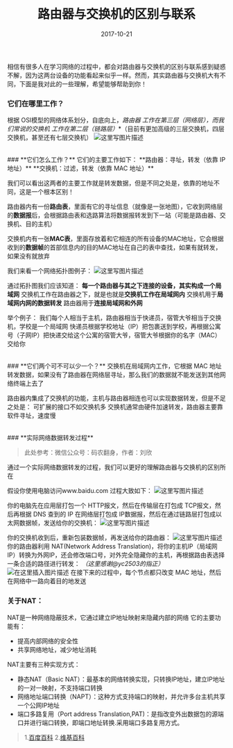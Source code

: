 ﻿---
layout: post
title: '路由器与交换机的区别与联系'
date: 2017-10-21
categories: 网络
tags: 网络
---
相信有很多人在学习网络的过程中，都会对路由器与交换机的区别与联系感到疑惑不解，因为这两台设备的功能看起来似乎一样。然而，其实路由器与交换机大有不同，下面是我对此的一些理解，希望能够帮助到你！

### **它们在哪里工作？**
根据 OSI模型的网络体系划分，自底向上，**路由器* 工作在第三层（网络层）**，而我们常说的***交换机* 工作在第二层（链路层）**（目前有更加高级的三层交换机，四层交换机，甚至还有七层交换机）
![这里写图片描述](http://img.blog.csdn.net/20171021153730816?watermark/2/text/aHR0cDovL2Jsb2cuY3Nkbi5uZXQvYmFpZHVfMzIwNDUyMDE=/font/5a6L5L2T/fontsize/400/fill/I0JBQkFCMA==/dissolve/70/gravity/SouthEast)

<br>
### **它们怎么工作？**
它们的主要工作如下：
**路由器：寻址，转发（依靠 IP 地址）**
**交换机：过滤，转发（依靠 MAC 地址）**

我们可以看出这两者的主要工作就是转发数据，但是不同之处是，依靠的地址不同，这是一个根本区别！

路由器内有一份**路由表**，里面有它的寻址信息（就像是一张地图），它收到网络层的**数据报**后，会根据路由表和选路算法将数据报转发到下一站（可能是路由器、交换机、目的主机）

交换机内有一张**MAC表**，里面存放着和它相连的所有设备的MAC地址，它会根据收到的**数据帧**的首部信息内的目的MAC地址在自己的表中查找，如果有就转发，如果没有就放弃

我们来看一个网络拓扑图例子：
![这里写图片描述](http://img.blog.csdn.net/20171021165847599?watermark/2/text/aHR0cDovL2Jsb2cuY3Nkbi5uZXQvYmFpZHVfMzIwNDUyMDE=/font/5a6L5L2T/fontsize/400/fill/I0JBQkFCMA==/dissolve/70/gravity/SouthEast)

通过拓扑图我们应该知道：
**每一个路由器与其之下连接的设备，其实构成一个局域网**
交换机工作在路由器之下，就是也就是**交换机工作在局域网内**
交换机用于**局域网内网的数据转发**
路由器用于**连接局域网和外网**

举个例子：
我们每个人相当于主机，路由器相当于快递员，宿管大爷相当于交换机，学校是一个局域网
快递员根据学校地址（IP）把包裹送到学校，再根据公寓号（子网IP）把快递交给这个公寓的宿管大爷，宿管大爷根据你的名字（MAC）交给你

<br>
### **它们两个可不可以少一个？**
交换机在局域网内工作，它根据 MAC 地址转发数据，如果没有了路由器在网络层寻址，那么我们的数据就不能发送到其他网络终端上去了

路由器内集成了交换机的功能，主机与路由器相连也可以实现数据转发，但是不足之处是：
可扩展的接口不如交换机多
交换机通常由硬件加速转发，路由器主要靠软件寻址，速度慢

<br>
### **实际网络数据转发过程**

> 此处参考：微信公众号：码农翻身，作者：刘欣

通过一个实际网络数据转发的过程，我们可以更好的理解路由器与交换机的区别所在

假设你使用电脑访问www.baidu.com
过程大致如下：
![这里写图片描述](http://img.blog.csdn.net/20171021190018212?watermark/2/text/aHR0cDovL2Jsb2cuY3Nkbi5uZXQvYmFpZHVfMzIwNDUyMDE=/font/5a6L5L2T/fontsize/400/fill/I0JBQkFCMA==/dissolve/70/gravity/SouthEast)

你的电脑先在应用层打包一个 HTTP报文，然后在传输层在打包成 TCP报文，然后再根据 DNS 查到的 IP 在网络层打包成 IP数据报，然后在通过链路层打包成以太网数据帧，发送给你的交换机：
![这里写图片描述](http://img.blog.csdn.net/20171021185231498?watermark/2/text/aHR0cDovL2Jsb2cuY3Nkbi5uZXQvYmFpZHVfMzIwNDUyMDE=/font/5a6L5L2T/fontsize/400/fill/I0JBQkFCMA==/dissolve/70/gravity/SouthEast)

你的交换机收到后，重新包装数据帧，再发送给你的路由器：
![这里写图片描述](http://img.blog.csdn.net/20171021190401424?watermark/2/text/aHR0cDovL2Jsb2cuY3Nkbi5uZXQvYmFpZHVfMzIwNDUyMDE=/font/5a6L5L2T/fontsize/400/fill/I0JBQkFCMA==/dissolve/70/gravity/SouthEast)
你的路由器利用 NAT(Network Address Translation)，将你的主机IP（局域网IP）转换为外网IP，还会修改端口号，对外完全隐藏你的主机，再根据路由表选择一条合适的路径进行转发：
*（这里感谢@yc2503的指正）*
![在这里插入图片描述](https://img-blog.csdnimg.cn/2019082810413784.png?x-oss-process=image/watermark,type_ZmFuZ3poZW5naGVpdGk,shadow_10,text_aHR0cHM6Ly9ibG9nLmNzZG4ubmV0L2JhaWR1XzMyMDQ1MjAx,size_16,color_FFFFFF,t_70)
在接下来的过程中，每个节点都只改变 MAC 地址，然后在网络中一路向着目的地发送

### 关于NAT：
NAT是一种网络隐蔽技术，它通过建立IP地址映射来隐藏内部的网络
它的主要功能有：
- 提高内部网络的安全性
- 共享网络地址，减少地址消耗

NAT主要有三种实现方式：
- 静态NAT（Basic NAT）：最基本的网络转换实现，只转换IP地址，建立IP地址的一对一映射，不支持端口转换
- 网络地址端口转换（NAPT）：这种方式支持端口的映射，并允许多台主机共享一个公网IP地址
- 端口多路复用（Port address Translation,PAT)：是指改变外出数据包的源端口并进行端口转换，即端口地址转换.采用端口多路复用方式。

> 1.[百度百科](https://baike.baidu.com/item/nat/320024)
> 2.[维基百科](https://zh.wikipedia.org/wiki/%E7%BD%91%E7%BB%9C%E5%9C%B0%E5%9D%80%E8%BD%AC%E6%8D%A2)



